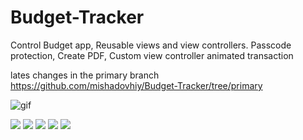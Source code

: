 # Budget-Tracker
Control Budget app, Reusable views and view controllers. Passcode protection, Create PDF, Custom view controller animated transaction


lates changes in the primary branch https://github.com/mishadovhiy/Budget-Tracker/tree/primary

![gif](https://github.com/mishadovhiy/Budget-Tracker/assets/44978117/dc78f292-3e73-43b7-90a2-65841006b520)

<img src="https://mishadovhiy.com/imgs/budget-00-11-1.png">
<img src="https://mishadovhiy.com/imgs/budget-03-11-1.png">
<img src="https://mishadovhiy.com/imgs/budget-07-11-1.png">
<img src="https://mishadovhiy.com/imgs/budget-01-11.png">
<img src="https://mishadovhiy.com/imgs/budget-04-11.png">
